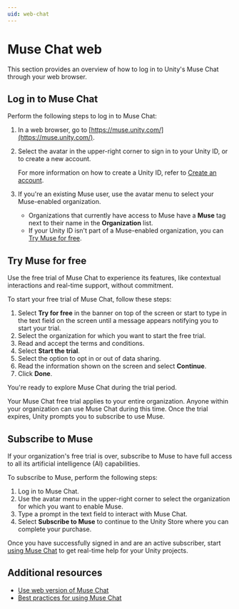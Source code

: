 ```yaml
---
uid: web-chat
---
```


# Muse Chat web

This section provides an overview of how to log in to Unity's Muse Chat through your web browser.

## Log in to Muse Chat

Perform the following steps to log in to Muse Chat:

1. In a web browser, go to [https://muse.unity.com/](https://muse.unity.com/).
2. Select the avatar in the upper-right corner to sign in to your Unity ID, or to create a new account.

   For more information on how to create a Unity ID, refer to [Create an account](https://docs.unity.com/cloud/en-us/accounts/create-account).
3. If you're an existing Muse user, use the avatar menu to select your Muse-enabled organization.

   * Organizations that currently have access to Muse have a **Muse** tag next to their name in the **Organization** list.
   * If your Unity ID isn't part of a Muse-enabled organization, you can [Try Muse for free](#try-muse-for-free).

## Try Muse for free

Use the free trial of Muse Chat to experience its features, like contextual interactions and real-time support, without commitment.

To start your free trial of Muse Chat, follow these steps:

1. Select **Try for free** in the banner on top of the screen or start to type in the text field on the screen until a message appears notifying you to start your trial.
2. Select the organization for which you want to start the free trial.
3. Read and accept the terms and conditions.
4. Select **Start the trial**.
5. Select the option to opt in or out of data sharing.
6. Read the information shown on the screen and select **Continue**.
7. Click **Done**.

You're ready to explore Muse Chat during the trial period.

Your Muse Chat free trial applies to your entire organization. Anyone within your organization can use Muse Chat during this time. Once the trial expires, Unity prompts you to subscribe to use Muse.

## Subscribe to Muse

If your organization's free trial is over, subscribe to Muse to have full access to all its artificial intelligence (AI) capabilities.

To subscribe to Muse, perform the following steps:

1. Log in to Muse Chat.
2. Use the avatar menu in the upper-right corner to select the organization for which you want to enable Muse.
3. Type a prompt in the text field to interact with Muse Chat.
4. Select **Subscribe to Muse** to continue to the Unity Store where you can complete your purchase.

Once you have successfully signed in and are an active subscriber, start [using Muse Chat](use-web-chat.md) to get real-time help for your Unity projects.

## Additional resources

* [Use web version of Muse Chat](use-web-chat.md)
* [Best practices for using Muse Chat](best-practice-chat.md)
